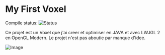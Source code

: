 # My First Voxel

Compile status: ![Status](https://travis-ci.org/mrdev023/MyFirstVoxel.svg?branch=master)

Ce projet est un Voxel que j'ai creer et optimiser en JAVA et avec LWJGL 2 en OpenGL Modern.
Le projet n'est pas aboutie par manque d'idee.

![Image](https://pbs.twimg.com/media/CPWaGv4WsAAXPhU.png:large)
